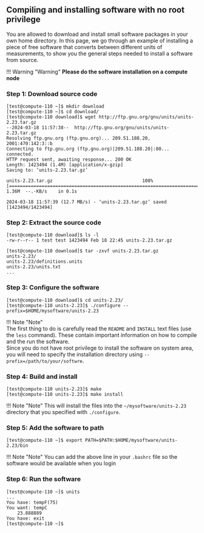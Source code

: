 ## Compiling and installing software with no root privilege

You are allowed to download and install small software packages in your own home directory. In this page, we go through an example of installing a piece of free software that converts between different units of measurements, to show you the general steps needed to install a software from source.

!!! Warning "Warning"
    **Please do the software installation on a compute node**

### Step 1: Download source code
```
[test@compute-110 ~]$ mkdir download
[test@compute-110 ~]$ cd download/
[test@compute-110 download]$ wget http://ftp.gnu.org/gnu/units/units-2.23.tar.gz
--2024-03-18 11:57:38--  http://ftp.gnu.org/gnu/units/units-2.23.tar.gz
Resolving ftp.gnu.org (ftp.gnu.org)... 209.51.188.20, 2001:470:142:3::b
Connecting to ftp.gnu.org (ftp.gnu.org)|209.51.188.20|:80... connected.
HTTP request sent, awaiting response... 200 OK
Length: 1423494 (1.4M) [application/x-gzip]
Saving to: ‘units-2.23.tar.gz’

units-2.23.tar.gz                                 100%[==========================================================================================================>]   1.36M  --.-KB/s    in 0.1s    

2024-03-18 11:57:39 (12.7 MB/s) - ‘units-2.23.tar.gz’ saved [1423494/1423494]
```

### Step 2: Extract the source code
```
[test@compute-110 download]$ ls -l
-rw-r--r-- 1 test test 1423494 Feb 18 22:45 units-2.23.tar.gz

[test@compute-110 download]$ tar -zxvf units-2.23.tar.gz 
units-2.23/
units-2.23/definitions.units
units-2.23/units.txt
...
```

### Step 3: Configure the software
```
[test@compute-110 download]$ cd units-2.23/
[test@compute-110 units-2.23]$ ./configure --prefix=$HOME/mysoftware/units-2.23
```
!!! Note "Note"  
    The first thing to do is carefully read the `README` and `INSTALL` text files (use the `less` command). These contain important information on how to compile and the run the software.  
    Since you do not have root privilege to install the software on system area, you will need to specify the installation directory using `--prefix=/path/to/your/softwre`.  
 
### Step 4: Build and install
```
[test@compute-110 units-2.23]$ make
[test@compute-110 units-2.23]$ make install
```

!!! Note "Note"
    This will install the files into the `~/mysoftware/units-2.23` directory that you specified with `./configure`.

### Step 5: Add the software to path
```
[test@compute-110 ~]$ export PATH=$PATH:$HOME/mysoftware/units-2.23/bin
```
!!! Note "Note"
    You can add the above line in your `.bashrc` file so the software would be available when you login

### Step 6: Run the software
```
[test@compute-110 ~]$ units
...
You have: tempF(75)
You want: tempC
	23.888889
You have: exit
[test@compute-110 ~]$
```
